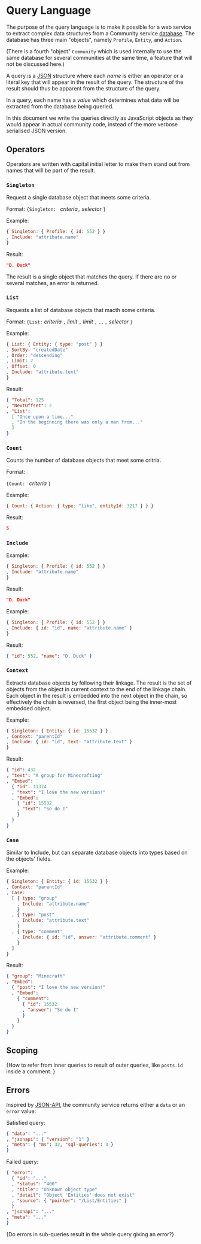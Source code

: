 # Query Language

The purpose of the query language is to make it possible for a web service to extract complex data structures from a Community service [database](db-model.md).  The database has three main "objects", namely `Profile`, `Entity`, and `Action`.

(There is a fourth "object" `Community` which is used internally to use the same database for several communities at the same time, a feature that will not be discussed here.)

A query is a [JSON](http://json.org) structure where each *name* is either an operator or a literal key that will appear in the result of the query.  The structure of the result should thus be apparent from the structure of the query.

In a query, each name has a *value* which determines what data will be extracted from the database being queried.

In this document we write the queries directly as JavaScript objects as they would appear in actual community code, instead of the more verbose serialised JSON version.

## Operators

Operators are written with capital initial letter to make them stand out from names that will be part of the result.

### `Singleton`

Request a single database object that meets some criteria.

Format: `{Singleton: ` *criteria*`,` *selector* `}`

Example:

```js
{ Singleton: { Profile: { id: 552 } }
, Include: "attribute.name"
}
```
Result:
```json
"D. Duck"
```

The result is a single object that matches the query.  If there are no or several matches, an error is returned.


### `List`

Requests a list of database objects that macth some criteria.

Format: `{List:` *criteria* `,` *limit* `,` *limit* `,` ... `,` *selector* `}`

Example:

```js
{ List: { Entity: { type: "post" } }
, SortBy: "createdDate"
, Order: "descending"
, Limit: 2
, Offset: 0
, Include: "attribute.text"
}
```
Result:
```json
{ "Total": 125
, "NextOffset": 2
, "List":
  [ "Once upon a time..."
  , "In the beginning there was only a man from..."
  ]
}
```


### `Count`

Counts the number of database objects that meet some critria.

Format:

`{Count: ` *criteria* `}`

Example:

```js
{ Count: { Action: { type: "like", entityId: 3217 } } }
```
Result:
```json
5
```


### `Include`

Example:

```js
{ Singleton: { Profile: { id: 552 } }
, Include: "attribute.name"
}
```
Result:
```json
"D. Duck"
```

Example:

```js
{ Singleton: { Profile: { id: 552 } }
, Include: { id: "id", name: "attribute.name" }
}
```
Result:
```json
{ "id": 552, "name": "D. Duck" }
```


### `Context`

Extracts database objects by following their linkage.  The result is the set of objects from the object in current context to the end of the linkage chain.  Each object in the result is embedded into the next object in the chain, so effectively the chain is reversed, the first object being the inner-most embedded object.

Example:

```js
{ Singleton: { Entity: { id: 15532 } }
, Context: "parentId"
, Include: { id: "id", text: "attribute.text" }
}
```
Result:
```json
{ "id": 432
, "text": "A group for Minecrafting"
, "Embed":
  { "id": 11374
  , "text": "I love the new version!"
  , "Embed":
    { "id": 15532
    , "text": "So do I"
    }
  }
}
```

### `Case`

Similar to Include, but can separate database objects into types based on the objects' fields.

Example:

```js
{ Singleton: { Entity: { id: 15532 } }
, Context: "parentId"
, Case:
  [ { type: "group"
    , Include: "attribute.name"
    }
  , { type: "post"
    , Include: "attribute.text"
    }
  , { type: "comment"
    , Include: { id: "id", answer: "attribute.comment" }
    }
  ]
}
```
Result:
```json
{ "group": "Minecraft"
, "Embed":
  { "post": "I love the new version!"
  , "Embed":
    { "comment":
      { "id": 15532
      , "answer": "So do I"
      }
    }
  }
}
```

## Scoping

{How to refer from inner queries to result of outer queries, like `posts.id` inside a comment. }

## Errors

Inspired by [JSON-API](http://jsonapi.org/), the community service returns either a `data` or an `error` value:

Satisfied query:
```json
{ "data": "..."
, "jsonapi": { "version": "1" }
, "meta": { "ms": 32, "sql-queries": 3 }
}
```

Failed query:
```json
{ "error":
  { "id": "..."
  , "status": "400"
  , "title": "Unknown object type"
  , "detail": "Object 'Entities' does not exist"
  , "source": { "pointer": "/List/Entities" }
  }
, "jsonapi": "..."
, "meta": "..."
}
```

{Do errors in sub-queries result in the whole query giving an error?}
